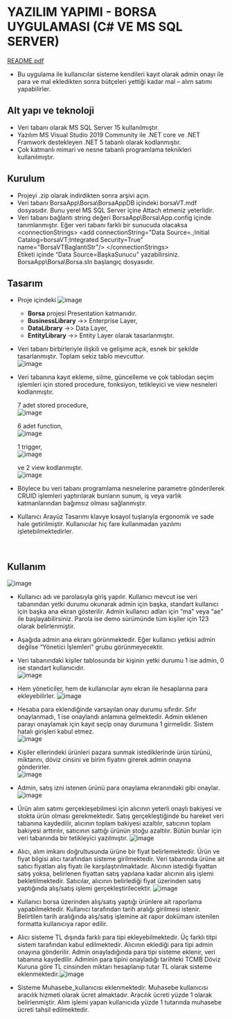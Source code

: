 #	YAZILIM YAPIMI - BORSA UYGULAMASI (C# VE MS SQL SERVER)
[README.pdf](https://github.com/Muratcbu/Yazilim-Yapimi-Proje-git/files/6490342/README.pdf)

-	Bu uygulama ile kullanıcılar sisteme kendileri kayıt olarak admin onayı ile para ve mal ekledikten sonra bütçeleri yettiği kadar mal – alım satımı yapabilirler.
##	Alt yapı ve teknoloji
-	Veri tabanı olarak MS SQL Server 15 kullanılmıştır.
-	Yazılım MS Visual Studio 2019 Community ile .NET core ve .NET Framwork destekleyen .NET 5 tabanlı olarak kodlanmıştır.
-	Çok katmanlı mimari ve nesne tabanlı programlama teknikleri kullanılmıştır.
##	Kurulum
-	Projeyi .zip olarak indirdikten sonra arşivi açın.
-	Veri tabanı BorsaApp\Borsa\BorsaAppDB içindeki borsaVT.mdf dosyasıdır. Bunu yerel MS SQL Server içine Attach etmeniz yeterlidir.
-	Veri tabanı bağlantı string değeri BorsaApp\Borsa\App.config içinde tanımlanmıştır. Eğer veri tabanı farklı bir sunucuda olacaksa 
\<connectionStrings\>
    \<add connectionString="Data Source=.;Initial Catalog=borsaVT;Integrated Security=True" name="BorsaVTBaglantiStr"/\>
  \</connectionStrings\>  
  Etiketi içinde “Data Source=BaşkaSunucu” yazabilirsiniz.  
BorsaApp\Borsa\Borsa.sln başlangıç dosyasıdır.

## Tasarım  
- Proje içindeki 
![image](https://user-images.githubusercontent.com/77682988/118417539-2aea3b80-b6bd-11eb-87b0-d91a0ca5040b.png)

 
   * **Borsa** projesi Presentation katmanıdır.
   * **BusinessLibrary** ->> Enterprise Layer,
   * **DataLibrary** ->> Data Layer,
   * **EntityLibrary** ->> Entity Layer olarak tasarlanmıştır.

- Veri tabanı birbirleriyle ilişkili ve gelişime açık, esnek bir şekilde tasarlanmıştır. Toplam sekiz tablo mevcuttur.  
![image](https://user-images.githubusercontent.com/77682988/118417575-53723580-b6bd-11eb-838b-501ba65a1ad5.png)

 
- Veri tabanına kayıt ekleme, silme, güncelleme ve çok tablodan seçim işlemleri için stored procedure, fonksiyon, tetikleyici ve view nesneleri kodlanmıştır.
 
	7 adet stored procedure,  
![image](https://user-images.githubusercontent.com/77682988/118417603-77ce1200-b6bd-11eb-8937-0155c8444c58.png)

	6 adet function,  
![image](https://user-images.githubusercontent.com/77682988/118417651-c67bac00-b6bd-11eb-95ec-5436e892f37f.png)
 
	1 trigger,  
![image](https://user-images.githubusercontent.com/77682988/118417655-cd0a2380-b6bd-11eb-9e37-c533c4c51e36.png)    
    
    ve 2 view kodlanmıştır.  
    ![image](https://user-images.githubusercontent.com/77682988/118417671-dd220300-b6bd-11eb-8662-9e94d1a94066.png)

-	Böylece bu veri tabanı programlama nesnelerine parametre gönderilerek CRUID işlemleri yaptırılarak bunların sunum, iş veya varlık katmanlarından bağımsız olması sağlanmıştır.

-	Kullanıcı Arayüz Tasarımı klavye kısayol tuşlarıyla ergonomik ve sade hale getirilmiştir. Kullanıcılar hiç fare kullanmadan yazılımı işletebilmektedirler.

 
##	Kullanım
![image](https://user-images.githubusercontent.com/77682988/118417752-312ce780-b6be-11eb-9256-bbaa6a0e1c5a.png)
-	Kullanıcı adı ve parolasıyla giriş yapılır. Kullanıcı mevcut ise veri tabanından yetki durumu okunarak admin için başka, standart kullanıcı için başka ana ekran gösterilir. Admin kullanıcı adları için “ma” veya “ae” ile başlayabilirsiniz. Parola ise demo sürümünde tüm kişiler için 123 olarak belirlenmiştir.  

-	Aşağıda admin ana ekranı görünmektedir. Eğer kullanıcı yetkisi admin değilse “Yönetici İşlemleri” grubu görünmeyecektir.  
-	Veri tabanındaki kişiler tablosunda bir kişinin yetki durumu 1 ise admin, 0 ise standart kullanıcıdır.  
![image](https://user-images.githubusercontent.com/77682988/118417812-76511980-b6be-11eb-99f4-89151a87eb82.png)

-   Hem yöneticiler, hem de kullanıcılar aynı ekran ile hesaplarına para ekleyebilirler.
![image](https://user-images.githubusercontent.com/77682988/118417836-9aacf600-b6be-11eb-968d-986175aa8cde.png)

-	Hesaba para eklendiğinde varsayılan onay durumu sıfırdır. Sıfır onaylanmadı, 1 ise onaylandı anlamına gelmektedir. Admin eklenen parayı onaylamak için kayıt seçip onay durumuna 1 girmelidir. Sistem hatalı girişleri kabul etmez.  
![image](https://user-images.githubusercontent.com/77682988/118417853-a5678b00-b6be-11eb-9202-f28e212a2a37.png)

-	Kişiler ellerindeki ürünleri pazara sunmak istediklerinde ürün türünü, miktarını, döviz cinsini ve birim fiyatını girerek admin onayına gönderirler.  
![image](https://user-images.githubusercontent.com/77682988/118417860-aef0f300-b6be-11eb-834d-2e89881f36af.png)

-	Admin, satış izni istenen ürünü para onaylama ekranındaki gibi onaylar.
![image](https://user-images.githubusercontent.com/77682988/118417863-b6b09780-b6be-11eb-9ad2-73c84d00b04f.png)

-	Ürün alım satımı gerçekleşebilmesi için alıcının yeterli onaylı bakiyesi ve stokta ürün olması gerekmektedir. Satış gerçekleştiğinde bu hareket veri tabanına kaydedilir, alıcının toplam bakiyesi azaltılır, satıcının toplam bakiyesi arttırılır, satıcının sattığı ürünün stoğu azaltılır. Bütün bunlar için veri tabanında bir tetikleyici yazılmıştır.
![image](https://user-images.githubusercontent.com/77682988/118417879-c6c87700-b6be-11eb-97a8-27c403495ac8.png)

-	Alıcı, alım imkanı doğrultusunda ürüne bir fiyat belirlemektedir. Ürün ve fiyat bilgisi alıcı tarafından sisteme girilmektedir. Veri tabanında ürüne ait satıcı fiyatları alış fiyatı ile karşılaştırılmaktadır. Alıcının istediği fiyattan satış yoksa, belirlenen fiyattan satış yapılana kadar alıcının alış işlemi bekletilmektedir. Satıcılar, alıcının belirlediği fiyat üzerinden satış yaptığında alış/satış işlemi gerçekleştirilecektir. ![image](https://user-images.githubusercontent.com/36658972/122827140-a9ee1780-d2ec-11eb-9710-0008e89c74a3.png)

-	Kullanıcı borsa üzerinden alış/satış yaptığı ürünlere ait raporlama yapabilmektedir. Kullanıcı tarafından tarih aralığı girilmesi istenir. Belirtilen tarih aralığında  alış/satış işlemine ait rapor dokümanı istenilen formatta kullanıcıya rapor edilir. 

-	Alıcı sisteme TL dışında farklı para tipi ekleyebilmektedir. Üç farklı titpi sistem tarafından kabul edilmektedir. Alıcının eklediği para tipi admin onayına gönderilir. Admin onayladığında para tipi sisteme eklenir, veri tabanına kaydedilir. Adminin para tipini onayladığı tarihteki TCMB Döviz Kuruna göre TL cinsinden miktarı hesaplanıp tutar TL olarak sisteme eklenmektedir.![image](https://user-images.githubusercontent.com/36658972/122827052-92af2a00-d2ec-11eb-85ce-8ab08520608f.png)

-	Sisteme Muhasebe_kullanıcısı eklenmektedir. Muhasebe kullanıcısı aracılık hizmeti olarak ücret almaktadır. Aracılık ücreti yüzde 1 olarak belirlenmiştir. Alım işlemi yapan kullanıcıda yüzde 1 tutarında muhasebe ücreti tahsil edilmektedir. 
